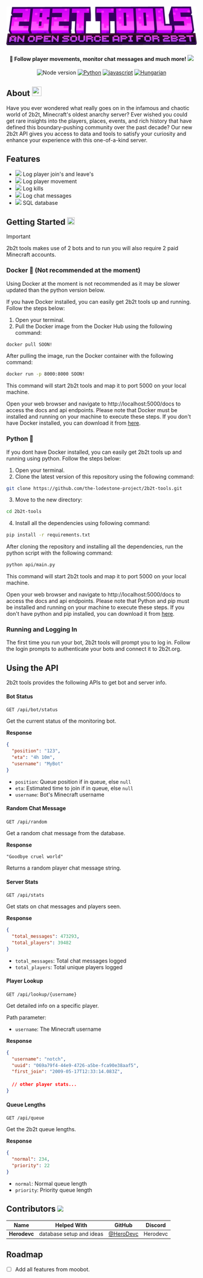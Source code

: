 <file-attachment-contents filename="README.md">

<h1 align="center">
  <br>
  <a href="https://github.com/the-lodestone-project/2b2t-tools/"><img src="https://github.com/the-lodestone-project/2b2t-tools/blob/main/minecraft_title.png?raw=true" alt="2b2t tools" width="600"></a>
  <br>
</h1>

<h4 align="center">🤖 Follow player movements, monitor chat messages and much more! <img src="https://minecraft.wiki/images/Invicon_Recovery_Compass.gif?c2f29"></h4>

<p align="center">
    <img alt="Node version" src="https://img.shields.io/static/v1?label=node&message=%20%3E=18.0.0&logo=node.js&color=2334D058" />
      <a href="https://python.org/"><img src="https://img.shields.io/badge/Python-FFD43B?logo=python&logoColor=blue" alt="Python"></a>
  <a href="https://github.com/reworkd/AgentGPT/blob/master/docs/README.zh-HANS.md"><img src="https://img.shields.io/badge/JavaScript-323330?logo=minecraft&logoColor=F7DF1E" alt="javascript"></a>
  <a href="soon!"><img src="https://img.shields.io/badge/Discord-5865F2?logo=discord&logoColor=white" alt="Hungarian"></a>
</p>

<!-- ![screenshot](https://raw.githubusercontent.com/SilkePilon/youdotcom/main/assets/images/YouDotCom.jpg) -->

## About <img src="https://github.com/the-lodestone-project/Lodestone/tree/main/assets/items/upscaled/writable_book.png" width="25" height="25">

Have you ever wondered what really goes on in the infamous and chaotic world of 2b2t, Minecraft's oldest anarchy server? Ever wished you could get rare insights into the players, places, events, and rich history that have defined this boundary-pushing community over the past decade? Our new 2b2t API gives you access to data and tools to satisfy your curiosity and enhance your experience with this one-of-a-kind server.


## Features

* <img src="https://minecraft.wiki/images/ItemSprite_compass.png?2364d"> Log player join's and leave's
* <img src="https://minecraft.wiki/images/EnvSprite_sprint.png?e9341"> Log player movement
* <img src="https://minecraft.wiki/images/EffectSprite_strength-revision-1.png?8da27"> Log kills
* <img src="https://minecraft.wiki/images/ItemSprite_oak-sign.png?e1d26"> Log chat messages
* <img src="https://minecraft.wiki/images/EffectSprite_particle-speed.png?0ed64"> SQL database

## Getting Started <img src="https://github.com/the-lodestone-project/Lodestone/tree/main/assets/items/upscaled/iron_sword.png" width="20" height="20">

> [!IMPORTANT]
> 2b2t tools makes use of 2 bots and to run you will also require 2 paid Minecraft accounts.

### Docker 🐳 (Not recommended at the moment)

Using Docker at the moment is not recommended as it may be slower updated than the python version below.

If you have Docker installed, you can easily get 2b2t tools up and running. Follow the steps below:

1. Open your terminal.
2. Pull the Docker image from the Docker Hub using the following command:

```bash
docker pull SOON!
```

After pulling the image, run the Docker container with the following command:

```bash
docker run -p 8000:8000 SOON!
```

This command will start 2b2t tools and map it to port 5000 on your local machine.

Open your web browser and navigate to http://localhost:5000/docs to access the docs and api endpoints.
Please note that Docker must be installed and running on your machine to execute these steps. If you don't have Docker installed, you can download it from [here](https://docs.docker.com/get-docker/).

### Python 🐍

If you dont have Docker installed, you can easily get 2b2t tools up and running using python. Follow the steps below:

1. Open your terminal.
2. Clone the latest version of this repository using the following command:

```bash
git clone https://github.com/the-lodestone-project/2b2t-tools.git
```

3. Move to the new directory:

```bash
cd 2b2t-tools
```

4. Install all the dependencies using following command:

```bash
pip install -r requirements.txt
```

After cloning the repository and installing all the dependencies, run the python script with the following command:

```bash
python api/main.py
```

This command will start 2b2t tools and map it to port 5000 on your local machine.

Open your web browser and navigate to http://localhost:5000/docs to access the docs and api endpoints.
Please note that Python and pip must be installed and running on your machine to execute these steps. If you don't have python and pip installed, you can download it from [here](https://www.python.org/downloads/).


### Running and Logging In
The first time you run your bot, 2b2t tools will prompt you to log in. Follow the login prompts to authenticate your bots and connect it to 2b2t.org.


</details>

## Using the API

2b2t tools provides the following APIs to get bot and server info.

#### Bot Status

```
GET /api/bot/status
```

Get the current status of the monitoring bot.

**Response**

```json
{
  "position": "123", 
  "eta": "4h 10m",
  "username": "MyBot"
}
```

- `position`: Queue position if in queue, else `null`
- `eta`: Estimated time to join if in queue, else `null` 
- `username`: Bot's Minecraft username

#### Random Chat Message 

```
GET /api/random 
```

Get a random chat message from the database.

**Response**

```
"Goodbye cruel world" 
```

Returns a random player chat message string.

#### Server Stats

```
GET /api/stats
```  

Get stats on chat messages and players seen.

**Response**

```json
{
  "total_messages": 473293,
  "total_players": 39482  
}
```

- `total_messages`: Total chat messages logged 
- `total_players`: Total unique players logged

#### Player Lookup

```
GET /api/lookup/{username}
```

Get detailed info on a specific player.

Path parameter:

- `username`: The Minecraft username 

**Response**

```json
{
  "username": "notch",
  "uuid": "069a79f4-44e9-4726-a5be-fca90e38aaf5",
  "first_join": "2009-05-17T12:33:14.083Z",
  
  // other player stats...
}
```

#### Queue Lengths

```
GET /api/queue  
```

Get the 2b2t queue lengths.

**Response** 

```json
{
  "normal": 234,
  "priority": 22 
}
``` 

- `normal`: Normal queue length
- `priority`: Priority queue length

## Contributors <img src="https://minecraft.wiki/images/EnvSprite_heart.png?8a428">
| Name                | Helped With                               | GitHub   | Discord   |
| --------------------- | ----------------------------------------- | ----------- | ----------- |
| **Herodevc**            | database setup and ideas | [@HeroDevc](https://github.com/HeroDevc) | Herodevc |



## Roadmap

- [ ] Add all features from moobot.

</file-attachment-contents>
